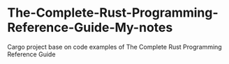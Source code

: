 # The-Complete-Rust-Programming-Reference-Guide-My-notes
Cargo project base on code examples of The Complete Rust Programming Reference Guide
